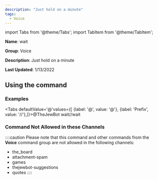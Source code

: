 ```yaml
---
description: "Just hold on a minute"
tags:
  - Voice
---
```

import Tabs from '@theme/Tabs';
import TabItem from '@theme/TabItem';

**Name**: wait

**Group**: Voice

**Description**: Just hold on a minute

**Last Updated**: 1/13/2022

## Using the command

### Examples
<Tabs defaultValue='@'values={[ {label: '@', value: '@'}, {label: 'Prefix', value: '//'},]}><TabItem value='@'>@TheJewBot wait</TabItem><TabItem value='//'>//wait</TabItem></Tabs>

### Command Not Allowed in these Channels
::::caution Please note that this command and other commands from the **Voice** command group are not allowed in the following channels:
- the_board
- attachment-spam
- games
- thejewbot-suggestions
- quotes
::::